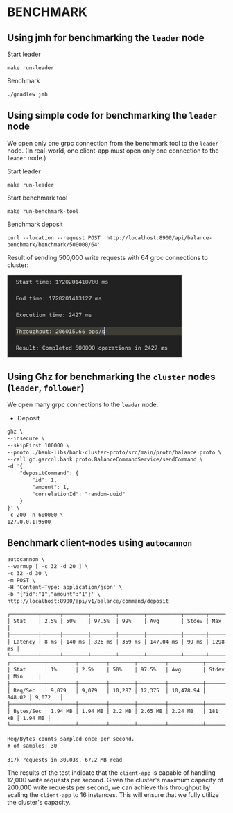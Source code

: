 # BENCHMARK

## Using jmh for benchmarking the `leader` node

Start leader
```shell
make run-leader
```
Benchmark
```shell
./gradlew jmh
```

## Using simple code for benchmarking the `leader` node
We open only one grpc connection from the benchmark tool to the `leader` node.
(In real-world, one client-app must open only one connection to the `leader` node.)

Start leader
```shell
make run-leader
```

Start benchmark tool
```shell
make run-benchmark-tool
```

Benchmark deposit
```shell
curl --location --request POST 'http://localhost:8900/api/balance-benchmark/benchmark/500000/64'
```

Result of sending 500,000 write requests with 64 grpc connections to cluster:

<img style="width: 400px; max-width: 100vw; border: 2px solid grey;" src="./docs/benchmark/simple-benchmark.png" alt="simple benchmark">

## Using Ghz for benchmarking the `cluster` nodes (`leader`, `follower`)
We open many grpc connections to the `leader` node. 

- Deposit
```shell
ghz \
--insecure \
--skipFirst 100000 \
--proto ./bank-libs/bank-cluster-proto/src/main/proto/balance.proto \
--call gc.garcol.bank.proto.BalanceCommandService/sendCommand \
-d '{
    "depositCommand": {
        "id": 1,
        "amount": 1,
        "correlationId": "random-uuid"
    }
}' \
-c 200 -n 600000 \
127.0.0.1:9500
```

## Benchmark client-nodes using `autocannon`
```shell
autocannon \
--warmup [ -c 32 -d 20 ] \
-c 32 -d 30 \
-m POST \
-H 'Content-Type: application/json' \
-b '{"id":"1","amount":"1"}' \
http://localhost:8900/api/v1/balance/command/deposit
```

```shell
┌─────────┬──────┬────────┬────────┬────────┬───────────┬───────┬─────────┐
│ Stat    │ 2.5% │ 50%    │ 97.5%  │ 99%    │ Avg       │ Stdev │ Max     │
├─────────┼──────┼────────┼────────┼────────┼───────────┼───────┼─────────┤
│ Latency │ 8 ms │ 140 ms │ 326 ms │ 359 ms │ 147.04 ms │ 99 ms │ 1298 ms │
└─────────┴──────┴────────┴────────┴────────┴───────────┴───────┴─────────┘
┌───────────┬─────────┬─────────┬────────┬─────────┬───────────┬────────┬─────────┐
│ Stat      │ 1%      │ 2.5%    │ 50%    │ 97.5%   │ Avg       │ Stdev  │ Min     │
├───────────┼─────────┼─────────┼────────┼─────────┼───────────┼────────┼─────────┤
│ Req/Sec   │ 9,079   │ 9,079   │ 10,287 │ 12,375  │ 10,478.94 │ 848.02 │ 9,072   │
├───────────┼─────────┼─────────┼────────┼─────────┼───────────┼────────┼─────────┤
│ Bytes/Sec │ 1.94 MB │ 1.94 MB │ 2.2 MB │ 2.65 MB │ 2.24 MB   │ 181 kB │ 1.94 MB │
└───────────┴─────────┴─────────┴────────┴─────────┴───────────┴────────┴─────────┘

Req/Bytes counts sampled once per second.
# of samples: 30

317k requests in 30.03s, 67.2 MB read
```

The results of the test indicate that the `client-app` is capable of handling 12,000 write requests per second.
Given the cluster's maximum capacity of 200,000 write requests per second,
we can achieve this throughput by scaling the `client-app` to 16 instances.
This will ensure that we fully utilize the cluster's capacity.
